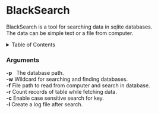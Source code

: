 # BlackSearch
BlackSearch is a tool for searching data in sqlite databases. </br>
The data can be simple text or a file from computer.

<details>
  <summary>Table of Contents</summary>
  <ul>
    <li><a href="#fixed-bugs">Fixed bugs</a></li>
    <li><a href="#installation">Installation</a></li>
    <li><a href="#packages">Packages</a></li>
    <li><a href="#usages">Usages</a></li>
  </ul>
</details>


### Arguments

**-p**  &nbsp;&nbsp;The database path.  </br>
**-w**  Wildcard for searching and finding databases. </br>
**-f**  File path to read from computer and search in database. </br>
**-r**  Count records of table while fetching data. </br>
**-c**  Enable case sensitive search for key. </br>
**-l**  Create a log file after search. </br>

